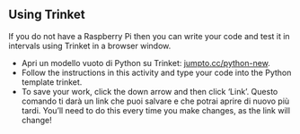 ## Using Trinket

If you do not have a Raspberry Pi then you can write your code and test it in intervals using Trinket in a browser window.

- Apri un modello vuoto di Python su Trinket: [jumpto.cc/python-new](http://jumpto.cc/python-new).
- Follow the instructions in this activity and type your code into the Python template trinket.
- To save your work, click the down arrow and then click ‘Link’. Questo comando ti darà un link che puoi salvare e che potrai aprire di nuovo più tardi. You’ll need to do this every time you make changes, as the link will change!